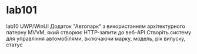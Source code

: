# lab101
lab10
UWP/WinUI Додаток "Автопарк" з використанням архітектурного патерну MVVM, який створює HTTP-запити до веб-API
Створіть систему для управління автомобілями, включаючи марку, модель, рік випуску, статус
